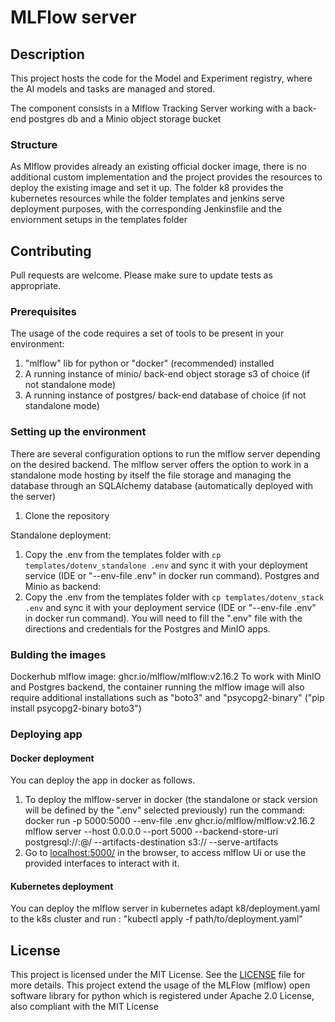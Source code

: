 # MLFlow server

## Description
This project hosts the code for the Model and Experiment registry, where the AI models and tasks are managed and stored.

The component consists in a Mlflow Tracking Server working with a back-end postgres db and a Minio object storage bucket

### Structure
As Mlflow provides already an existing official docker image, there is no additional custom implementation and the project provides the resources to deploy the existing image and set it up.
The folder k8 provides the kubernetes resources while the folder templates and jenkins serve deployment purposes, with the corresponding Jenkinsfile and the enviornment setups in the templates folder

## Contributing
Pull requests are welcome. Please make sure to update tests as appropriate.

### Prerequisites
The usage of the code requires a set of tools to be present in your environment:

1. "mlflow" lib for python or "docker" (recommended) installed
1. A running instance of minio/ back-end object storage s3 of choice (if not standalone mode)
1. A running instance of postgres/ back-end database of choice (if not standalone mode)

### Setting up the environment
There are several configuration options to run the mlflow server depending on the desired backend. The mlflow server offers the option to work in a standalone mode hosting by itself the file storage and managing the database through an SQLAlchemy database (automatically deployed with the server)
1. Clone the repository

Standalone deployment:
1. Copy the .env from the templates folder with `cp templates/dotenv_standalone .env` and sync it with your deployment service (IDE or "--env-file .env" in docker run command).
Postgres and Minio as backend:
2. Copy the .env from the templates folder with `cp templates/dotenv_stack .env` and sync it with your deployment service (IDE or "--env-file .env" in docker run command). You will need to fill the ".env" file with the directions and credentials for the Postgres and MinIO apps.



### Bulding the images
Dockerhub mlflow image: ghcr.io/mlflow/mlflow:v2.16.2
To work with MinIO and Postgres backend, the container running the mlflow image will also require additional installations such as "boto3" and "psycopg2-binary" ("pip install psycopg2-binary boto3")


### Deploying app

#### Docker deployment
You can deploy the app in docker as follows.

1. To deploy the mlflow-server in docker (the standalone or stack version will be defined by the ".env" selected previously) run the command:  docker run -p 5000:5000 --env-file .env ghcr.io/mlflow/mlflow:v2.16.2 mlflow server --host 0.0.0.0 --port 5000 --backend-store-uri postgresql://<postgres-user>:<postgres-password>@<postgres-container-name>/<mlflow-db-name> --artifacts-destination s3://<buccket-name> --serve-artifacts
1. Go to [localhost:5000/](localhost:8000/docs) in the browser, to access mlflow Ui or use the provided interfaces to interact with it.

#### Kubernetes deployment
You can deploy the mlflow server in kubernetes adapt k8/deployment.yaml to the k8s cluster and run : "kubectl apply -f path/to/deployment.yaml"


## License
This project is licensed under the MIT License. See the [LICENSE](LICENSE) file for more details.
This project extend the usage of the MLFlow (mlflow) open software library for python which is registered under Apache 2.0 License, also compliant with the MIT License